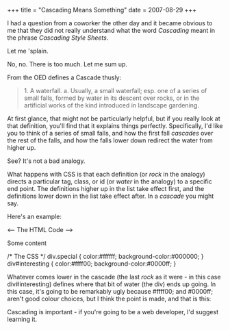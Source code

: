 +++
title = "Cascading Means Something"
date = 2007-08-29
+++

I had a question from a coworker the other day and it became obvious to me that they did not really understand what the word _Cascading_ meant in the phrase _Cascading Style Sheets_.

Let me 'splain.

No, no. There is too much. Let me sum up.

From the OED defines a Cascade thusly:

> 1\. A waterfall. a. Usually, a small waterfall; esp. one of a series of small falls, formed by water in its descent over rocks, or in the artificial works of the kind introduced in landscape gardening.

At first glance, that might not be particularly helpful, but if you really look at that definition, you'll find that it explains things perfectly. Specifically, I'd like you to think of a series of small falls, and how the first fall _cascades_ over the rest of the falls, and how the falls lower down redirect the water from higher up.

See? It's not a bad analogy.

What happens with CSS is that each definition (or _rock_ in the analogy) directs a particular tag, class, or id (or _water_ in the analogy) to a specific end point. The definitions higher up in the list take effect first, and the definitions lower down in the list take effect after. In a _cascade_ you might say.

Here's an example:

<-- The HTML Code -->
<div id="special" class="interesting">
  <p>Some content</p>
</div>

/\* The CSS \*/
div.special {
  color:#ffffff;
  background-color:#000000;
  }
div#interesting {
  color:#ffff00;
  background-color:#0000ff;
  }

Whatever comes lower in the cascade (the last _rock_ as it were - in this case div#interesting) defines where that bit of water (the div) ends up going. In this case, it's going to be remarkably ugly because #ffff00; and #0000ff; aren't good colour choices, but I think the point is made, and that is this:

Cascading is important - if you're going to be a web developer, I'd suggest learning it.
